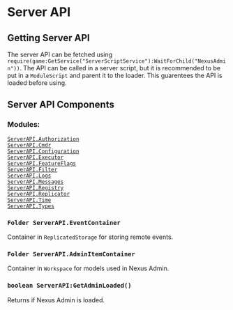 # Server API

## Getting Server API
The server API can be fetched using `require(game:GetService("ServerScriptService"):WaitForChild("NexusAdmin"))`. The API can be called in a server script, but it is recommended
to be put in a `ModuleScript` and parent it to the loader. This
guarentees the API is loaded before using.

## Server API Components

### Modules:
[`ServerAPI.Authorization`](modules/authorization.md)<br>
[`ServerAPI.Cmdr`](https://eryn.io/Cmdr/api/Cmdr.html)<br>
[`ServerAPI.Configuration`](modules/configuration.md)<br>
[`ServerAPI.Executor`](modules/executor.md)<br>
[`ServerAPI.FeatureFlags`](https://github.com/TheNexusAvenger/Nexus-Feature-Flags/blob/master/docs/usage.md)<br>
[`ServerAPI.Filter`](modules/filter.md)<br>
[`ServerAPI.Logs`](modules/logs.md)<br>
[`ServerAPI.Messages`](modules/servermessages.md)<br>
[`ServerAPI.Registry`](modules/registry.md)<br>
[`ServerAPI.Replicator`](modules/replicator.md)<br>
[`ServerAPI.Time`](modules/time.md)<br>
[`ServerAPI.Types`](modules/types.md)<br>

### `Folder ServerAPI.EventContainer`
Container in `ReplicatedStorage` for storing remote events.

### `Folder ServerAPI.AdminItemContainer`
Container in `Workspace` for models used in Nexus Admin.

### `boolean ServerAPI:GetAdminLoaded()`
Returns if Nexus Admin is loaded.